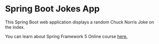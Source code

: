 # Spring Boot Jokes App
This Spring Boot web application displays a random Chuck Norris Joke on the index.

You can learn about Spring Framework 5 Online course [here.](https://go.springframework.guru/spring-framework-5-online-course) 